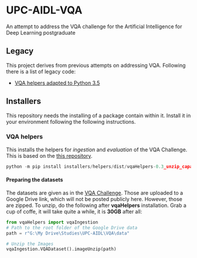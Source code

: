 # UPC-AIDL-VQA
An attempt to address the VQA challenge for the Artificial Intelligence for Deep Learning postgraduate

## Legacy
This project derives from previous attempts on addressing VQA. Following there is a list of legacy code:

* [VQA helpers adapted to Python 3.5](https://github.com/vfp1/VQA)

## Installers
This repository needs the installing of a package contain within it. Install it in your environment following
the following instructions.

### VQA helpers
This installs the helpers for _ingestion_ and _evaluation_ of the VQA Challenge. This is based on the
[this repository](https://github.com/vfp1/VQA).
``` python
python -m pip install installers/helpers/dist/vqaHelpers-0.3_unzip_capabilities-py3-none-any.whl
```

#### Preparing the datasets
The datasets are given as in the [VQA Challenge](https://visualqa.org/download.html). Those are uploaded to a Google Drive 
link, which will not be posted publicly here. However, those are zipped. To unzip, do the following after **vqaHelpers** installation. 
Grab a cup of coffe, it will take quite a while, it is **30GB** after all:

``` python
from vqaHelpers import vqaIngestion
# Path to the root folder of the Google Drive data
path = r"G:\My Drive\Studies\UPC-AIDL\VQA\data"

# Unzip the Images
vqaIngestion.VQADataset().imageUnzip(path)
```
